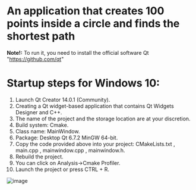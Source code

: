 # An application that creates 100 points inside a circle and finds the shortest path
**Note!:** To run it, you need to install the official software Qt "https://github.com/qt"

# Startup steps for Windows 10:
1. Launch Qt Creator 14.0.1 (Community).
2. Creating a Qt widget-based application that contains Qt Widgets Designer and C++.
3. The name of the project and the storage location are at your discretion.
4. Build system: Cmake.
5. Class name: MainWindow.
6. Package: Desktop Qt 6.7.2 MinGW 64-bit.
7. Copy the code provided above into your project: CMakeLists.txt , main.cpp , mainwindow.cpp , mainwindow.h.
8. Rebuild the project.
9. You can click on Analysis->Cmake Profiler.
10. Launch the project or press CTRL + R.

![image](https://github.com/user-attachments/assets/ef7baffe-3e74-4de2-a227-2cc1c463d2cc)

